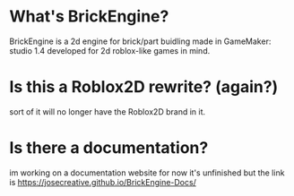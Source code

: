 # What's BrickEngine?
BrickEngine is a 2d engine for brick/part buidling made in GameMaker: studio 1.4 developed for 2d roblox-like games in mind.

# Is this a Roblox2D rewrite? (again?)
sort of it will no longer have the Roblox2D brand in it.

# Is there a documentation?
im working on a documentation website for now it's unfinished but the link is https://josecreative.github.io/BrickEngine-Docs/
